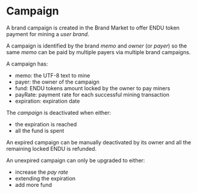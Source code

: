 # Campaign

A brand campaign is created in the Brand Market to offer ENDU token payment for mining a _user brand_.

A campaign is identified by the brand _memo_ and _owner_ (or _payer_) so the same _memo_ can be paid by multiple payers via multiple brand campaigns.

A campaign has:

* memo: the UTF-8 text to mine
* payer: the owner of the campaign
* fund: ENDU tokens amount locked by the owner to pay miners
* payRate: payment rate for each successful mining transaction
* expiration: expiration date

The _campaign_ is deactivated when either:

* the expiration is reached
* all the fund is spent

An expired campaign can be manually deactivated by its owner and all the remaining locked ENDU is refunded.

An unexpired campaign can only be upgraded to either:

* increase the _pay rate_
* extending the expiration
* add more fund
